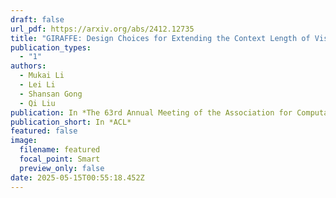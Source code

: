 ```yaml
---
draft: false
url_pdf: https://arxiv.org/abs/2412.12735
title: "GIRAFFE: Design Choices for Extending the Context Length of Visual Language Models"
publication_types:
  - "1"
authors:
  - Mukai Li
  - Lei Li
  - Shansan Gong
  - Qi Liu
publication: In *The 63rd Annual Meeting of the Association for Computational Linguistics*
publication_short: In *ACL*
featured: false
image:
  filename: featured
  focal_point: Smart
  preview_only: false
date: 2025-05-15T00:55:18.452Z
---
```

